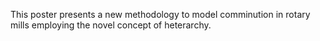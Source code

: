 This poster presents a new methodology to model comminution in rotary mills employing the novel concept of heterarchy.
